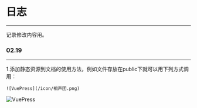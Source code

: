 # 日志
---
记录修改内容用。


### 02.19
---
1.添加静态资源到文档的使用方法，例如文件存放在public下就可以用下列方式调用：
```vue
![VuePress](/icon/相声团.png)
```

![VuePress](/icon/相声团.png)
